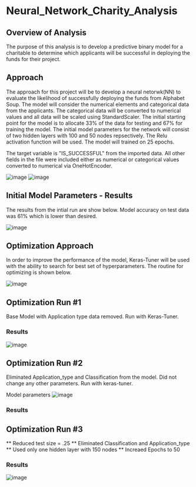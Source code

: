 # Neural_Network_Charity_Analysis

## Overview of Analysis

The purpose of this analysis is to develop a predictive binary model for a charitable to determine which applicants will be successful in deploying the funds for their project.

## Approach

The approach for this project will be to develop a neural netorwk(NN) to evaluate the likelihood of successfully deploying the funds from Alphabet Soup.  The model will consider the numerical elements and categorical data from the applicants.  The categorical data will be converted to numerical values and all data will be scaled using StandardScaler.   The initial starting point for the model is to allocate 33% of the data for testing and 67% for training the model.  The initial model parameters for the network will consist of two hidden layers with 100 and 50 nodes repsectively.  The Relu activation function will be used.  The model will trained on 25 epochs.

The target variable is "IS_SUCCESSFUL" from the imported data.  All other fields in the file were included either as numerical or categorical values converted to numerical via OneHotEncoder.

![image](https://user-images.githubusercontent.com/101779456/182060800-c26eb7ce-ea8b-481c-92f5-87dae67a3079.png)
![image](https://user-images.githubusercontent.com/101779456/182060856-ba319358-97db-4516-a699-0b8510b0d6f2.png)


## Initial Model Parameters - Results

The results from the intial run are show below.  Model accuracy on test data was 61% which is lower than desired.

![image](https://user-images.githubusercontent.com/101779456/182060735-bcbc5db0-fd95-4c45-bee6-89704a9963cc.png)
## Optimization Approach
In order to improve the performance of the model, Keras-Tuner will be used with the ability to search for best set of hyperparameters.  The routine for optimizing is shown below.

![image](https://user-images.githubusercontent.com/101779456/182252152-55e953d0-4a7d-49f9-b967-181f9725539c.png)


## Optimization Run #1
Base Model with Application type data removed.  Run with Keras-Tuner.  



### Results
![image](https://user-images.githubusercontent.com/101779456/182251753-d1a6422e-3fb7-452f-bba0-5ee330b4d07b.png)


## Optimization Run #2

Eliminated Application_type and Classification from the model.  Did not change any other parameters.  Run with keras-tuner.

Model parameters
![image](https://user-images.githubusercontent.com/101779456/182066112-4be4df47-8dc7-4563-b217-ad1dab976bf8.png)


### Results




## Optimization Run #3
** Reduced test size = .25
** Eliminated Classification and Application_type
** Used only one hidden layer with 150 nodes
** Increaed Epochs to 50

### Results

![image](https://user-images.githubusercontent.com/101779456/182067273-c446a2d0-17af-4c13-b6ff-276cdf8f21b7.png)


